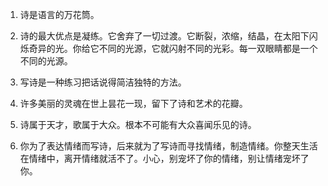 1. 诗是语言的万花筒。

2. 诗的最大优点是凝练。它舍弃了一切过渡。它断裂，浓缩，结晶，在太阳下闪烁奇异的光。你给它不同的光源，它就闪射不同的光彩。每一双眼睛都是一个不同的光源。

3. 写诗是一种练习把话说得简洁独特的方法。

4. 许多美丽的灵魂在世上昙花一现，留下了诗和艺术的花瓣。

5. 诗属于天才，歌属于大众。根本不可能有大众喜闻乐见的诗。

6. 你为了表达情绪而写诗，后来就为了写诗而寻找情绪，制造情绪。你整天生活在情绪中，离开情绪就活不了。小心，别宠坏了你的情绪，别让情绪宠坏了你。
